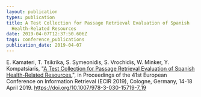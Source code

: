 ```yaml
---
layout: publication
types: publication
title: A Test Collection for Passage Retrieval Evaluation of Spanish
  Health-Related Resources
date: 2019-04-07T12:37:50.606Z
tags: conference_publications
publication_date: 2019-04-07
---
```

E. Kamateri, T. Tsikrika, S. Symeonidis, S. Vrochidis, W. Minker, Y. Kompatsiaris, "[A Test Collection for Passage Retrieval Evaluation of Spanish Health-Related Resources.](https://www.researchgate.net/publication/332256258_A_Test_Collection_for_Passage_Retrieval_Evaluation_of_Spanish_Health-Related_Resources)", in Proceedings of the 41st European Conference on Information Retrieval (ECIR 2019), Cologne, Germany, 14-18 April 2019. <https://doi.org/10.1007/978-3-030-15719-7_19>